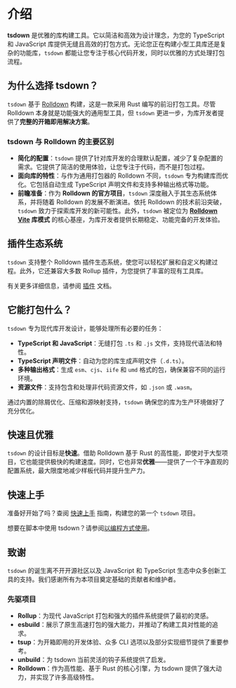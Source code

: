# 介绍

**tsdown** 是优雅的库构建工具。它以简洁和高效为设计理念，为您的 TypeScript 和 JavaScript 库提供无缝且高效的打包方式。无论您正在构建小型工具库还是复杂的功能库，`tsdown` 都能让您专注于核心代码开发，同时以优雅的方式处理打包流程。

## 为什么选择 tsdown？

`tsdown` 基于 [Rolldown](https://rolldown.rs) 构建，这是一款采用 Rust 编写的前沿打包工具。尽管 Rolldown 本身就是功能强大的通用型工具，但 `tsdown` 更进一步，为库开发者提供了**完整的开箱即用解决方案**。

### tsdown 与 Rolldown 的主要区别

- **简化的配置**：`tsdown` 提供了针对库开发的合理默认配置，减少了复杂配置的需求。它提供了简洁的使用体验，让您专注于代码，而不是打包过程。
- **面向库的特性**：与作为通用打包器的 Rolldown 不同，`tsdown` 专为构建库而优化。它包括自动生成 TypeScript 声明文件和支持多种输出格式等功能。
- **前瞻准备**：作为 **Rolldown 的官方项目**，`tsdown` 深度融入于其生态系统体系，并将随着 Rolldown 的发展不断演进。依托 Rolldown 的技术前沿突破，`tsdown` 致力于探索库开发的新可能性。此外，`tsdown` 被定位为 **[Rolldown Vite](https://github.com/vitejs/rolldown-vite) 库模式** 的核心基座，为库开发者提供长期稳定、功能完备的开发体验。

## 插件生态系统

`tsdown` 支持整个 Rolldown 插件生态系统，使您可以轻松扩展和自定义构建过程。此外，它还兼容大多数 Rollup 插件，为您提供了丰富的现有工具库。

有关更多详细信息，请参阅 [插件](../advanced/plugins.md) 文档。

## 它能打包什么？

`tsdown` 专为现代库开发设计，能够处理所有必要的任务：

- **TypeScript 和 JavaScript**：无缝打包 `.ts` 和 `.js` 文件，支持现代语法和特性。
- **TypeScript 声明文件**：自动为您的库生成声明文件（`.d.ts`）。
- **多种输出格式**：生成 `esm`、`cjs`、`iife` 和 `umd` 格式的包，确保兼容不同的运行环境。
- **资源文件**：支持包含和处理非代码资源文件，如 `.json` 或 `.wasm`。

通过内置的除屑优化、压缩和源映射支持，`tsdown` 确保您的库为生产环境做好了充分优化。

## 快速且优雅

`tsdown` 的设计目标是**快速**。借助 Rolldown 基于 Rust 的高性能，即使对于大型项目，它也能提供极快的构建速度。同时，它也非常**优雅**——提供了一个干净直观的配置系统，最大限度地减少样板代码并提升生产力。

## 快速上手

准备好开始了吗？查阅 [快速上手](./getting-started.md) 指南，构建您的第一个 `tsdown` 项目。

想要在脚本中使用 tsdown？请参阅[以编程方式使用](../advanced/programmatic-usage.md)。

## 致谢

`tsdown` 的诞生离不开开源社区以及 JavaScript 和 TypeScript 生态中众多创新工具的支持。我们感谢所有为本项目奠定基础的贡献者和维护者。

### 先驱项目

- **Rollup**：为现代 JavaScript 打包和强大的插件系统提供了最初的灵感。
- **esbuild**：展示了原生高速打包的强大能力，并推动了构建工具对性能的追求。
- **tsup**：为开箱即用的开发体验、众多 CLI 选项以及部分实现细节提供了重要参考。
- **unbuild**：为 tsdown 当前灵活的钩子系统提供了启发。
- **Rolldown**：作为高性能、基于 Rust 的核心引擎，为 tsdown 提供了强大动力，并实现了许多高级特性。
